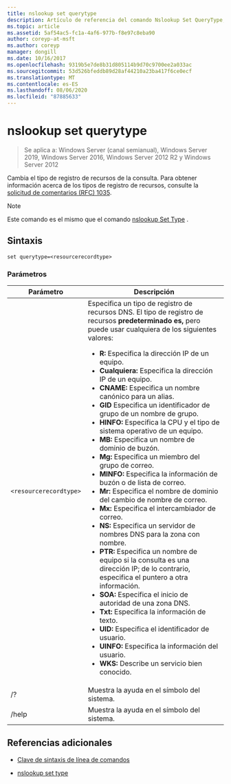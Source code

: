 ```yaml
---
title: nslookup set querytype
description: Artículo de referencia del comando Nslookup Set QueryType, que cambia el tipo de registro de recursos de la consulta.
ms.topic: article
ms.assetid: 5af54ac5-fc1a-4af6-977b-f8e97c8eba90
author: coreyp-at-msft
ms.author: coreyp
manager: dongill
ms.date: 10/16/2017
ms.openlocfilehash: 9319b5e7de8b31d805114b9d70c9700ee2a033ac
ms.sourcegitcommit: 53d526bfeddb89d28af44210a23ba417f6ce0ecf
ms.translationtype: MT
ms.contentlocale: es-ES
ms.lasthandoff: 08/06/2020
ms.locfileid: "87885633"
---
```

# <a name="nslookup-set-querytype"></a>nslookup set querytype

> Se aplica a: Windows Server (canal semianual), Windows Server 2019, Windows Server 2016, Windows Server 2012 R2 y Windows Server 2012

Cambia el tipo de registro de recursos de la consulta. Para obtener información acerca de los tipos de registro de recursos, consulte la [solicitud de comentarios (RFC) 1035](https://tools.ietf.org/html/rfc1035).

> [!NOTE]
> Este comando es el mismo que el comando [nslookup Set Type](nslookup-set-type.md) .

## <a name="syntax"></a>Sintaxis

```
set querytype=<resourcerecordtype>
```

### <a name="parameters"></a>Parámetros

| Parámetro | Descripción |
| --------- | ----------- |
| `<resourcerecordtype>` | Especifica un tipo de registro de recursos DNS. El tipo de registro de recursos **predeterminado es,** pero puede usar cualquiera de los siguientes valores:<ul><li>**R:** Especifica la dirección IP de un equipo.</li><li>**Cualquiera:** Especifica la dirección IP de un equipo.</li><li>**CNAME:** Especifica un nombre canónico para un alias.</li><li>**GID** Especifica un identificador de grupo de un nombre de grupo.</li><li>**HINFO:** Especifica la CPU y el tipo de sistema operativo de un equipo.</li><li>**MB:** Especifica un nombre de dominio de buzón.</li><li>**Mg:** Especifica un miembro del grupo de correo.</li><li>**MINFO:** Especifica la información de buzón o de lista de correo.</li><li>**Mr:** Especifica el nombre de dominio del cambio de nombre de correo.</li><li>**Mx:** Especifica el intercambiador de correo.</li><li>**NS:** Especifica un servidor de nombres DNS para la zona con nombre.</li><li>**PTR:** Especifica un nombre de equipo si la consulta es una dirección IP; de lo contrario, especifica el puntero a otra información.</li><li>**SOA:** Especifica el inicio de autoridad de una zona DNS.</li><li>**Txt:** Especifica la información de texto.</li><li>**UID:** Especifica el identificador de usuario.</li><li>**UINFO:** Especifica la información del usuario.</li><li>**WKS:** Describe un servicio bien conocido.</li></ul> |
| /? | Muestra la ayuda en el símbolo del sistema. |
| /help | Muestra la ayuda en el símbolo del sistema. |

## <a name="additional-references"></a>Referencias adicionales

- [Clave de sintaxis de línea de comandos](command-line-syntax-key.md)

- [nslookup set type](nslookup-set-type.md)
